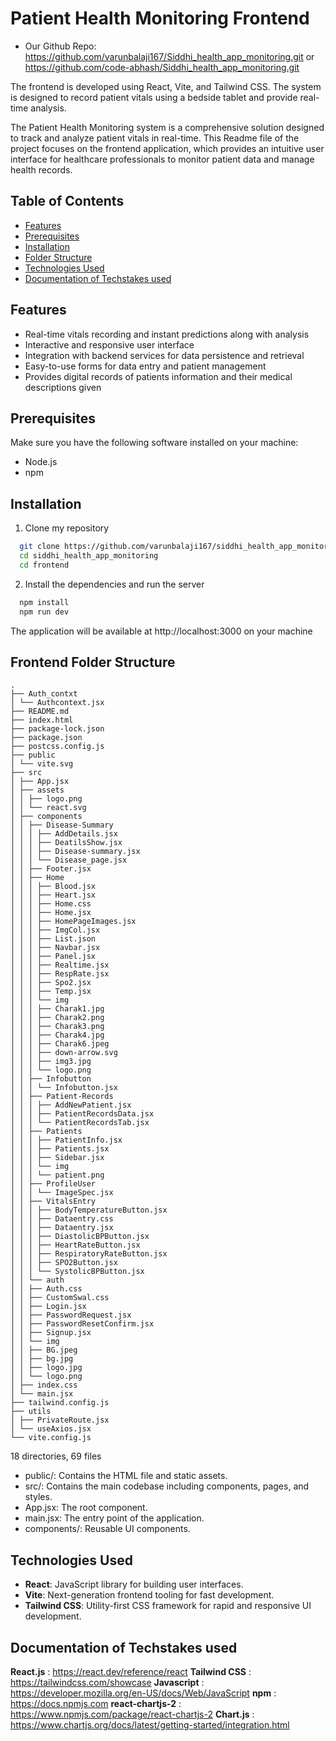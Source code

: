 # Patient Health Monitoring Frontend

- Our Github Repo: https://github.com/varunbalaji167/Siddhi_health_app_monitoring.git or https://github.com/code-abhash/Siddhi_health_app_monitoring.git

The frontend is developed using React, Vite, and Tailwind CSS. The system is designed to record patient vitals using a bedside tablet and provide real-time analysis.

The Patient Health Monitoring system is a comprehensive solution designed to track and analyze patient vitals in real-time. This Readme file of the project focuses on the frontend application, which provides an intuitive user interface for healthcare professionals to monitor patient data and manage health records.

## Table of Contents

- [Features](#features)
- [Prerequisites](#prerequisites)
- [Installation](#installation)
- [Folder Structure](#folder-structure)
- [Technologies Used](#technologies-used)
- [Documentation of Techstakes used](#documentation-of-techstakes-used)

## Features

- Real-time vitals recording and instant predictions along with analysis
- Interactive and responsive user interface
- Integration with backend services for data persistence and retrieval
- Easy-to-use forms for data entry and patient management
- Provides digital records of patients information and their medical descriptions given

## Prerequisites

Make sure you have the following software installed on your machine:

- Node.js
- npm

## Installation

1. Clone my repository
```bash
  git clone https://github.com/varunbalaji167/siddhi_health_app_monitoring.git
  cd siddhi_health_app_monitoring
  cd frontend
```
2. Install the dependencies and run the server

```bash
  npm install 
  npm run dev
```
The application will be available at http://localhost:3000 on your machine
    
## Frontend Folder Structure
```
.
├── Auth_contxt
│ └── Authcontext.jsx
├── README.md
├── index.html
├── package-lock.json
├── package.json
├── postcss.config.js
├── public
│ └── vite.svg
├── src
│ ├── App.jsx
│ ├── assets
│ │ ├── logo.png
│ │ └── react.svg
│ ├── components
│ │ ├── Disease-Summary
│ │ │ ├── AddDetails.jsx
│ │ │ ├── DeatilsShow.jsx
│ │ │ ├── Disease-summary.jsx
│ │ │ └── Disease_page.jsx
│ │ ├── Footer.jsx
│ │ ├── Home
│ │ │ ├── Blood.jsx
│ │ │ ├── Heart.jsx
│ │ │ ├── Home.css
│ │ │ ├── Home.jsx
│ │ │ ├── HomePageImages.jsx
│ │ │ ├── ImgCol.jsx
│ │ │ ├── List.json
│ │ │ ├── Navbar.jsx
│ │ │ ├── Panel.jsx
│ │ │ ├── Realtime.jsx
│ │ │ ├── RespRate.jsx
│ │ │ ├── Spo2.jsx
│ │ │ ├── Temp.jsx
│ │ │ └── img
│ │ │ ├── Charak1.jpg
│ │ │ ├── Charak2.png
│ │ │ ├── Charak3.png
│ │ │ ├── Charak4.jpg
│ │ │ ├── Charak6.jpeg
│ │ │ ├── down-arrow.svg
│ │ │ ├── img3.jpg
│ │ │ └── logo.png
│ │ ├── Infobutton
│ │ │ └── Infobutton.jsx
│ │ ├── Patient-Records
│ │ │ ├── AddNewPatient.jsx
│ │ │ ├── PatientRecordsData.jsx
│ │ │ └── PatientRecordsTab.jsx
│ │ ├── Patients
│ │ │ ├── PatientInfo.jsx
│ │ │ ├── Patients.jsx
│ │ │ ├── Sidebar.jsx
│ │ │ └── img
│ │ │ └── patient.png
│ │ ├── ProfileUser
│ │ │ └── ImageSpec.jsx
│ │ ├── VitalsEntry
│ │ │ ├── BodyTemperatureButton.jsx
│ │ │ ├── Dataentry.css
│ │ │ ├── Dataentry.jsx
│ │ │ ├── DiastolicBPButton.jsx
│ │ │ ├── HeartRateButton.jsx
│ │ │ ├── RespiratoryRateButton.jsx
│ │ │ ├── SPO2Button.jsx
│ │ │ └── SystolicBPButton.jsx
│ │ └── auth
│ │ ├── Auth.css
│ │ ├── CustomSwal.css
│ │ ├── Login.jsx
│ │ ├── PasswordRequest.jsx
│ │ ├── PasswordResetConfirm.jsx
│ │ ├── Signup.jsx
│ │ └── img
│ │ ├── BG.jpeg
│ │ ├── bg.jpg
│ │ ├── logo.jpg
│ │ └── logo.png
│ ├── index.css
│ └── main.jsx
├── tailwind.config.js
├── utils
│ ├── PrivateRoute.jsx
│ └── useAxios.jsx
└── vite.config.js
```
18 directories, 69 files

- public/: Contains the HTML file and static assets.
- src/: Contains the main codebase including components, pages, and styles.
- App.jsx: The root component.
- main.jsx: The entry point of the application.
- components/: Reusable UI components.

## Technologies Used

- **React**: JavaScript library for building user interfaces.
- **Vite**: Next-generation frontend tooling for fast development.
- **Tailwind CSS**: Utility-first CSS framework for rapid and responsive UI development.

## Documentation of Techstakes used


**React.js** : https://react.dev/reference/react
**Tailwind CSS** : https://tailwindcss.com/showcase
**Javascript** : https://developer.mozilla.org/en-US/docs/Web/JavaScript
**npm** : https://docs.npmjs.com
**react-chartjs-2** : https://www.npmjs.com/package/react-chartjs-2
**Chart.js** : https://www.chartjs.org/docs/latest/getting-started/integration.html